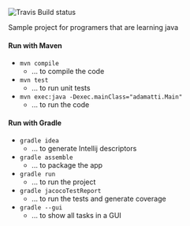 ![Travis Build status](https://travis-ci.org/adamatti/LearnJava.svg?branch=master)

Sample project for programers that are learning java

#### Run with Maven

* `mvn compile`
	* ... to compile the code
* `mvn test`
	* ... to run unit tests
* `mvn exec:java -Dexec.mainClass="adamatti.Main"`
	* ... to run the code

#### Run with Gradle

* `gradle idea`
	* ... to generate Intellij descriptors
* `gradle assemble`
	* ... to package the app
* `gradle run`
	* ... to run the project
* `gradle jacocoTestReport`
	* ... to run the tests and generate coverage
* `gradle --gui`
	* ... to show all tasks in a GUI